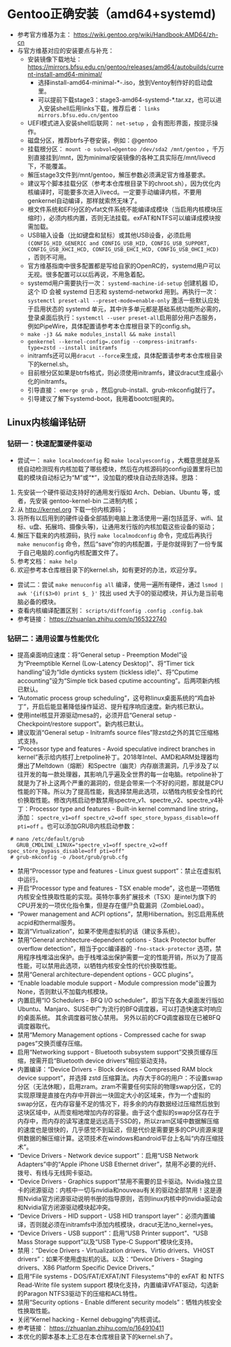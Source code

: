 # Gentoo正确安装（amd64+systemd)

+ 参考官方维基为主： <https://wiki.gentoo.org/wiki/Handbook:AMD64/zh-cn>
+ 与官方维基对应的安装要点与补充：
	+ 安装镜像下载地址： <https://mirrors.bfsu.edu.cn/gentoo/releases/amd64/autobuilds/current-install-amd64-minimal/>
		+ 选择install-amd64-minimal-*-.iso，放到Ventoy制作好的启动盘里。
		+ 可以提前下载stage3：stage3-amd64-systemd-*.tar.xz，也可以进入安装shell后用links下载，推荐后者： ``links mirrors.bfsu.edu.cn/gentoo``
	+ UEFI模式进入安装shell后联网： ``net-setup`` ，会有图形界面，按提示操作。
	+ 磁盘分区，推荐btrfs子卷安装，例如：@gentoo
	+ 挂载根分区： ``mount -o subvol=@gentoo /dev/sda2 /mnt/gentoo`` ，千万别直接挂到/mnt，因为minimal安装镜像的各种工具实际在/mnt/livecd下，不能覆盖。
	+ 解压stage3文件到/mnt/gentoo，解压参数必须满足官方维基要求。
	+ 建议写个脚本挂载分区（参考本仓库根目录下的chroot.sh），因为优化内核编译时，可能要多次进入livecd。一定要手动编译内核，不要用genkernel自动编译，那样就索然无味了。
	+ 根文件系统和EFI分区的vfat文件系统不能编译成模块（当启用内核模块压缩时），必须内核内置，否则无法挂载。exFAT和NTFS可以编译成模块按需加载。
	+ USB输入设备（比如键盘和鼠标）或其他USB设备，必须启用 ``(CONFIG_HID_GENERIC and CONFIG_USB_HID, CONFIG_USB_SUPPORT, CONFIG_USB_XHCI_HCD, CONFIG_USB_EHCI_HCD, CONFIG_USB_OHCI_HCD)`` ，否则不可用。
	+ 官方维基指南中很多配置都是写给自家的OpenRC的，systemd用户可以无视。很多配置可以以后再说，不用急着配。
	+ systemd用户需要执行一次： ``systemd-machine-id-setup`` 创建机器 ID，这个 ID 会被 systemd 日志和 systemd-networkd 用到。再执行一次： ``systemctl preset-all --preset-mode=enable-only`` 激活一些默认应处于启用状态的 systemd 单元，其中许多单元都是基础系统功能所必需的，登录桌面后执行：``systemctl --user preset-all``启用部分用户态服务，例如PipeWire，具体配置请参考本仓库根目录下的config.sh。
	+ ``make -j3 && make modules_install && make install``
	+ ``genkernel --kernel-config=.config --compress-initramfs-type=zstd --install initramfs``
	+ initramfs还可以用``dracut --force``来生成，具体配置请参考本仓库根目录下的kernel.sh。
	+ 目前根分区如果是btrfs格式，则必须使用initramfs，建议dracut生成最小化的initramfs。
	+ 引导直接： ``emerge grub`` ，然后grub-install、grub-mkconfig就行了。
	+ 引导建议了解下systemd-boot，我用着bootctl挺爽的。

## Linux内核编译钻研

### 钻研一：快速配置硬件驱动

+ 尝试一： ``make localmodconfig`` 和 ``make localyesconfig`` ，大概意思就是系统自动检测现有内核加载了哪些模块，然后在内核源码的config设置里将已加载的模块自动标记为“M”或“*”，没加载的模块自动去除选择。思路：
1. 先安装一个硬件驱动支持好的通用发行版如 Arch、Debian、Ubuntu 等，或者，先安装 gentoo-kernel-bin 二进制内核；
2. 从 <http://kernel.org> 下载一份内核源码；
3. 将所有以后用到的硬件设备全部插到电脑上激活使用一遍(包括蓝牙、wifi、鼠标、u盘、拓展坞、摄像头等)，让通用发行版的内核加载这些设备的驱动；
4. 解压下载来的内核源码，执行 ``make localmodconfig`` 命令，完成后再执行 ``make menuconfig`` 命令，然后“save”你的内核配置，于是你就得到了一份专属于自己电脑的.config内核配置文件了。
5. 参考文档： ``make help``
6. 欢迎参考本仓库根目录下的kernel.sh，如有更好的办法，欢迎分享。

+ 尝试二：尝试 ``make menuconfig all`` 编译，使用一遍所有硬件，通过 ``lsmod | awk '{if($3>0) print $_ }'`` 找出 used 大于0的驱动模块，并认为是当前电脑必备的模块。
+ 查看内核编译配置区别： ``scripts/diffconfig .config .config.bak``
+ 参考链接： <https://zhuanlan.zhihu.com/p/165322740>

### 钻研二：通用设置与性能优化

+ 提高桌面响应速度：将“General setup - Preemption Model”设为“Preemptible Kernel (Low-Latency Desktop)”、将“Timer tick handling”设为“Idle dynticks system (tickless idle)”、将“Cputime accounting”设为“Simple tick based cputime accounting”。后两项新内核已默认。
+ “Automatic process group scheduling”，这号称linux桌面系统的“鸡血补丁”，开启后能显著降低操作延迟、提升程序响应速度。新内核已默认。
+ 使用intel核显开源驱动mesa的，必须开启“General setup - Checkpoint/restore support”。新内核已默认。
+ 建议取消“General setup - Initramfs source files”除zstd之外的其它压缩格式支持。
+ “Processor type and features - Avoid speculative indirect branches in kernel”表示给内核打上retpoline补丁。2018年Intel、AMD和ARM处理器均爆出了Meltdown（熔断）和Spectre（幽灵）内存崩溃漏洞，几乎涉及了以往开发的每一款处理器，其影响几乎遍及全世界的每一台电脑。retpoline补丁就是为了补上这两个严重的漏洞的，但是会带来一个不好的问题，那就是CPU性能的下降。所以为了提高性能，我选择禁用此选项，以牺牲内核安全性的代价换取性能。修改内核启动参数禁用spectre_v1、spectre_v2、spectre_v4补丁：Processor type and features - Built-in kernel command line string，添加： ``spectre_v1=off spectre_v2=off spec_store_bypass_disable=off pti=off`` 。也可以添加GRUB内核启动参数：

```shell
 # nano /etc/default/grub
   GRUB_CMDLINE_LINUX="spectre_v1=off spectre_v2=off spec_store_bypass_disable=off pti=off"
 # grub-mkconfig -o /boot/grub/grub.cfg
```

+ 禁用“Processor type and features - Linux guest support”：禁止在虚拟机中运行。
+ 开启“Processor type and features - TSX enable mode”，这也是一项牺牲内核安全性换取性能的实现。英特尔事务扩展技术（TSX）是intel为旗下的CPU开发的一项优化指令集，但是存在僵尸负载漏洞（ZombieLoad）。
+ “Power management and ACPI options”，禁用Hibernation。别忘启用系统acpid和thermal服务。
+ 取消“Virtualization”，如果不使用虚拟机的话（建议多系统）。
+ 禁用“General architecture-dependent options - Stack Protector buffer overflow detection”，相当于gcc编译器的 ``-fno-stack-protector`` 选项，禁用程序栈堆溢出保护。由于栈堆溢出保护需要一定的性能开销，所以为了提高性能，可以禁用此选项，以牺牲内核安全性的代价换取性能。
+ 禁用“General architecture-dependent options - GCC plugins”。
+ “Enable loadable module support - Module compression mode”设置为None，否则默认不加载内核模块。
+ 内置启用“IO Schedulers - BFQ I/O scheduler”，即当下在各大桌面发行版如Ubuntu、Manjaro、SUSE中广为流行的BFQ调度器，可以打造快速实时响应的桌面系统。 其余调度器可放心禁用。 另外以前的CFQ调度器现在已被BFQ调度器取代。
+ 禁用“Memory Management options - Compressed cache for swap pages”交换页缓存压缩。
+ 启用“Networking support - Bluetooth subsystem support”交换页缓存压缩，按需开启“Bluetooth device drivers”相应驱动支持。
+ 内置编译：“Device Drivers - Block devices - Compressed RAM block device support”，并选择 zstd 压缩算法。内存大于8G的用户：不设置swap分区（无法休眠），启用zram。zram不需要任何实际的物理swap分区，它的实现原理是直接在内存中开辟出一块固定大小的区域来，作为一个虚拟的swap分区，在内存容量不足的情况下，将多余的内存数据经过压缩然后放到这块区域中，从而变相地增加内存的容量。由于这个虚拟的swap分区存在于内存中，而内存的读写速度是远远高于SSD的，所以zram区域中数据解压缩的速度也是很快的，几乎感觉不到延迟，但是代价是需要更多的CPU资源来提供数据的解压缩计算。这项技术在windows和android平台上名叫“内存压缩技术”。
+ “Device Drivers - Network device support”：启用“USB Network Adapters”中的“Apple iPhone USB Ethernet driver”，禁用不必要的光纤、拨号、有线与无线网卡驱动。
+ “Device Drivers - Graphics support”禁用不需要的显卡驱动。Nvidia独立显卡的闭源驱动：内核中一切与nvidia和nouveau有关的驱动全部禁用！这是遵照Nvidia官方闭源驱动说明书册的指导原则，否则linux内核中的nvidia驱动会和Nvidia官方闭源驱动模块起冲突。
+ “Device Drivers - HID support - USB HID transport layer”：必须内置编译，否则就必须在initramfs中添加内核模块，dracut无法no_kernel=yes。
+ “Device Drivers - USB support”：启用“USB Printer support”、“USB Mass Storage support”以及“USB Type-C Support”模块化支持。
+ 禁用：“Device Drivers - Virtualization drivers、Virtio drivers、VHOST drivers”：如果不使用虚拟机的话。以及：“Device Drivers - Staging drivers、X86 Platform Specific Device Drivers、”
+ 启用“File systems - DOS/FAT/EXFAT/NT Filesystems”中的 exFAT 和 NTFS Read-Write file system support 模块化支持，内置编译VFAT驱动，勾选新的Paragon NTFS3驱动下的压缩和ACL特性。
+ 禁用“Security options - Enable different security models”：牺牲内核安全性换取性能。
+ 关闭“Kernel hacking - Kernel debugging”内核调试。
+ 参考链接： <https://zhuanlan.zhihu.com/p/164910411>
+ 本优化的脚本基本上汇总在本仓库根目录下的kernel.sh了。
